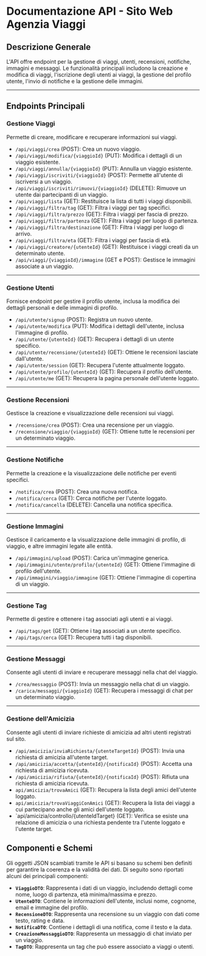 # Documentazione API - Sito Web Agenzia Viaggi
## Descrizione Generale
L'API offre endpoint per la gestione di viaggi, utenti, recensioni, notifiche, immagini e messaggi. Le funzionalità principali includono la creazione e modifica di viaggi, l'iscrizione degli utenti ai viaggi, la gestione del profilo utente, l'invio di notifiche e la gestione delle immagini.

---

## Endpoints Principali
### Gestione Viaggi
Permette di creare, modificare e recuperare informazioni sui viaggi.

- `/api/viaggi/crea` (POST): Crea un nuovo viaggio.
- `/api/viaggi/modifica/{viaggioId}` (PUT): Modifica i dettagli di un viaggio esistente.
- `/api/viaggi/annulla/{viaggioId}` (PUT): Annulla un viaggio esistente.
- `/api/viaggi/iscriviti/{viaggioId}` (POST): Permette all'utente di iscriversi a un viaggio.
- `/api/viaggi/iscriviti/rimuovi/{viaggioId}` (DELETE): Rimuove un utente dai partecipanti di un viaggio.
- `/api/viaggi/lista` (GET): Restituisce la lista di tutti i viaggi disponibili.
- `/api/viaggi/filtra/tag` (GET): Filtra i viaggi per tag specifici.
- `/api/viaggi/filtra/prezzo` (GET): Filtra i viaggi per fascia di prezzo.
- `/api/viaggi/filtra/partenza` (GET): Filtra i viaggi per luogo di partenza.
- `/api/viaggi/filtra/destinazione` (GET): Filtra i viaggi per luogo di arrivo.
- `/api/viaggi/filtra/eta` (GET): Filtra i viaggi per fascia di età.
- `/api/viaggi/creatore/{utenteId}` (GET): Restituisce i viaggi creati da un determinato utente.
- `/api/viaggi/{viaggioId}/immagine` (GET e POST): Gestisce le immagini associate a un viaggio.

---

### Gestione Utenti
Fornisce endpoint per gestire il profilo utente, inclusa la modifica dei dettagli personali e delle immagini di profilo.

- `/api/utente/signup` (POST): Registra un nuovo utente.
- `/api/utente/modifica` (PUT): Modifica i dettagli dell'utente, inclusa l'immagine di profilo.
- `/api/utente/{utenteId}` (GET): Recupera i dettagli di un utente specifico.
- `/api/utente/recensione/{utenteId}` (GET): Ottiene le recensioni lasciate dall'utente.
- `/api/utente/session` (GET): Recupera l'utente attualmente loggato.
- `/api/utente/profilo/{utenteId}` (GET): Recupera il profilo dell'utente.
- `/api/utente/me` (GET): Recupera la pagina personale dell'utente loggato.

---

### Gestione Recensioni
Gestisce la creazione e visualizzazione delle recensioni sui viaggi.

- `/recensione/crea` (POST): Crea una recensione per un viaggio.
- `/recensione/viaggio/{viaggioId}` (GET): Ottiene tutte le recensioni per un determinato viaggio.

---

### Gestione Notifiche
Permette la creazione e la visualizzazione delle notifiche per eventi specifici.

- `/notifica/crea` (POST): Crea una nuova notifica.
- `/notifica/cerca` (GET): Cerca notifiche per l'utente loggato.
- `/notifica/cancella` (DELETE): Cancella una notifica specifica.

---

### Gestione Immagini
Gestisce il caricamento e la visualizzazione delle immagini di profilo, di viaggio, e altre immagini legate alle entità.

- `/api/immagini/upload` (POST): Carica un'immagine generica.
- `/api/immagini/utente/profilo/{utenteId}` (GET): Ottiene l'immagine di profilo dell'utente.
- `/api/immagini/viaggio/immagine` (GET): Ottiene l'immagine di copertina di un viaggio.

---

### Gestione Tag
Permette di gestire e ottenere i tag associati agli utenti e ai viaggi.

- `/api/tags/get` (GET): Ottiene i tag associati a un utente specifico.
- `/api/tags/cerca` (GET): Recupera tutti i tag disponibili.

---

### Gestione Messaggi
Consente agli utenti di inviare e recuperare messaggi nella chat del viaggio.

- `/crea/messaggio` (POST): Invia un messaggio nella chat di un viaggio.
- `/carica/messaggi/{viaggioId}` (GET): Recupera i messaggi di chat per un determinato viaggio.

---

### Gestione dell'Amicizia
Consente agli utenti di inviare richieste di amicizia ad altri utenti registrati sul sito.

- `/api/amicizia/inviaRichiesta/{utenteTargetId}` (POST): Invia una richiesta di amicizia all'utente target.
- `/api/amicizia/accetta/{utenteId}/{notificaId}` (POST): Accetta una richiesta di amicizia ricevuta.
- `/api/amicizia/rifiuta/{utenteId}/{notificaId}` (POST): Rifiuta una richiesta di amicizia ricevuta.
- `api/amicizia/trovaAmici` (GET): Recupera la lista degli amici dell'utente loggato.
- `api/amicizia/trovaViaggiConAmici` (GET): Recupera la lista dei viaggi a cui partecipano anche gli amici dell'utente loggato.
- `api/amicizia/controllo/{utenteIdTarget} (GET): Verifica se esiste una relazione di amicizia o una richiesta pendente tra l'utente loggato e l'utente target.

## Componenti e Schemi
Gli oggetti JSON scambiati tramite le API si basano su schemi ben definiti per garantire la coerenza e la validità dei dati. Di seguito sono riportati alcuni dei principali componenti:

- **`ViaggioDTO`**: Rappresenta i dati di un viaggio, includendo dettagli come nome, luogo di partenza, età minima/massima e prezzo.
- **`UtenteDTO`**: Contiene le informazioni dell'utente, inclusi nome, cognome, email e immagine del profilo.
- **`RecensioneDTO`**: Rappresenta una recensione su un viaggio con dati come testo, rating e data.
- **`NotificaDTO`**: Contiene i dettagli di una notifica, come il testo e la data.
- **`CreazioneMessaggioDTO`**: Rappresenta un messaggio di chat inviato per un viaggio.
- **`TagDTO`**: Rappresenta un tag che può essere associato a viaggi o utenti.
